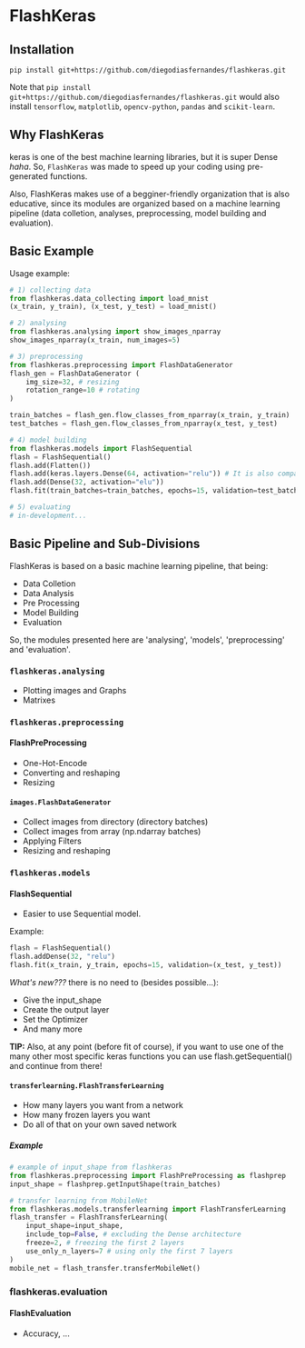 # FlashKeras

## Installation
````
pip install git+https://github.com/diegodiasfernandes/flashkeras.git 
````
Note that `pip install git+https://github.com/diegodiasfernandes/flashkeras.git` would also install `tensorflow`, `matplotlib`, `opencv-python`, `pandas` and ``scikit-learn``.

## Why FlashKeras
keras is one of the best machine learning libraries, but it is super Dense *haha*. So, ``FlashKeras`` was made to speed up your coding using pre-generated functions.

Also, FlashKeras makes use of a begginer-friendly organization that is also educative, since its modules are organized based on a machine learning pipeline (data colletion, analyses, preprocessing, model building and evaluation).

## Basic Example

Usage example:  
```py
# 1) collecting data
from flashkeras.data_collecting import load_mnist
(x_train, y_train), (x_test, y_test) = load_mnist()

# 2) analysing
from flashkeras.analysing import show_images_nparray
show_images_nparray(x_train, num_images=5)

# 3) preprocessing
from flashkeras.preprocessing import FlashDataGenerator 
flash_gen = FlashDataGenerator (
    img_size=32, # resizing
    rotation_range=10 # rotating
)

train_batches = flash_gen.flow_classes_from_nparray(x_train, y_train)
test_batches = flash_gen.flow_classes_from_nparray(x_test, y_test)

# 4) model building
from flashkeras.models import FlashSequential
flash = FlashSequential()
flash.add(Flatten())
flash.add(keras.layers.Dense(64, activation="relu")) # It is also compatible with keras!
flash.add(Dense(32, activation="elu"))
flash.fit(train_batches=train_batches, epochs=15, validation=test_batches, add_auto_output_layer=True)

# 5) evaluating
# in-development...
```

## Basic Pipeline and Sub-Divisions
FlashKeras is based on a basic machine learning pipeline, that being:
- Data Colletion
- Data Analysis
- Pre Processing
- Model Building
- Evaluation

So, the modules presented here are 'analysing', 'models', 'preprocessing' and 'evaluation'.

### ``flashkeras.analysing``
- Plotting images and Graphs
- Matrixes

### ``flashkeras.preprocessing``
#### FlashPreProcessing
- One-Hot-Encode
- Converting and reshaping
- Resizing

#### ``images.FlashDataGenerator``
- Collect images from directory (directory batches)
- Collect images from array (np.ndarray batches)
- Applying Filters
- Resizing and reshaping

### ``flashkeras.models``
#### FlashSequential
- Easier to use Sequential model.

Example:  
```py
flash = FlashSequential()
flash.addDense(32, "relu")
flash.fit(x_train, y_train, epochs=15, validation=(x_test, y_test))
```
*What's new???* there is no need to (besides possible...):
- Give the input_shape
- Create the output layer
- Set the Optimizer
- And many more

**TIP:** Also, at any point (before fit of course), if you want to use one of the many other most specific keras functions you can use flash.getSequential() and continue from there!

#### ``transferlearning.FlashTransferLearning``
- How many layers you want from a network
- How many frozen layers you want
- Do all of that on your own saved network

##### Example
```python
# example of input_shape from flashkeras
from flashkeras.preprocessing import FlashPreProcessing as flashprep
input_shape = flashprep.getInputShape(train_batches)

# transfer learning from MobileNet
from flashkeras.models.transferlearning import FlashTransferLearning
flash_transfer = FlashTransferLearning(
    input_shape=input_shape,
    include_top=False, # excluding the Dense architecture
    freeze=2, # freezing the first 2 layers
    use_only_n_layers=7 # using only the first 7 layers
)
mobile_net = flash_transfer.transferMobileNet()
```
### flashkeras.evaluation
#### FlashEvaluation
- Accuracy, ...
